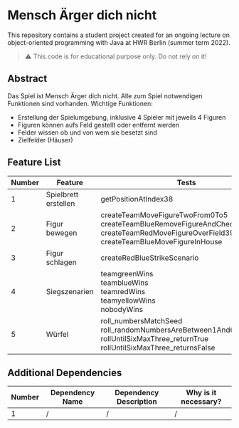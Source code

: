 # Mensch Ärger dich nicht

[TODO]: # (Change README.md Headline to better fit to your project!)

This repository contains a student project created for an ongoing lecture on object-oriented programming with Java at HWR Berlin (summer term 2022).

> :warning: This code is for educational purpose only. Do not rely on it!

## Abstract

Das Spiel ist Mensch Ärger dich nicht.
Alle zum Spiel notwendigen Funktionen sind vorhanden.
Wichtige Funktionen:
- Erstellung der Spielumgebung, inklusive 4 Spieler mit jeweils 4 Figuren
- Figuren können aufs Feld gestellt oder entfernt werden
- Felder wissen ob und von wem sie besetzt sind
- Zielfelder (Häuser)

## Feature List

| Number | Feature             | Tests                                                                                                                                                              |
|--------|---------------------|--------------------------------------------------------------------------------------------------------------------------------------------------------------------|
| 1      | Spielbrett erstellen | getPositionAtIndex38                                                                                                                                               |
| 2      | Figur bewegen       | createTeamMoveFigureTwoFrom0To5<br/>createTeamBlueRemoveFigureAndCheckOnField<br/>createTeamRedMoveFigureOverField39Threshhold<br/>createTeamBlueMoveFigureInHouse |
| 3      | Figur schlagen      | createRedBlueStrikeScenario                                                                                                                                        |
| 4      | Siegszenarien       | teamgreenWins<br/>teamblueWins<br/>teamredWins<br/>teamyellowWins<br/>nobodyWins                                                                                   |
| 5      | Würfel              | roll_numbersMatchSeed<br/>roll_randomNumbersAreBetween1And6<br/>rollUntilSixMaxThree_returnTrue<br/>rollUntilSixMaxThree_returnsFalse                                                                                                                                                                   |


## Additional Dependencies

[TODO]: # (For each additional dependency your project requires- Add an additional row to the table!)

| Number | Dependency Name | Dependency Description | Why is it necessary? |
|--------|-----------------|------------------------|----------------------|
| 1      | /               | /                      | /                    |

